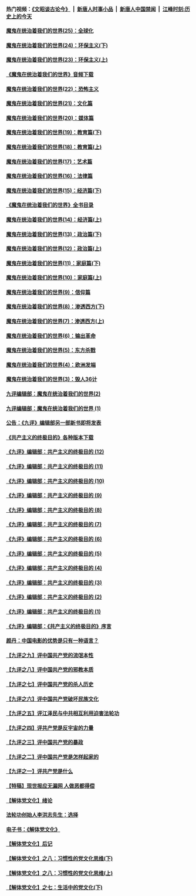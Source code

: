 #### 热门视频：[《文昭谈古论今》](https://github.com/gfw-breaker/wenzhao/blob/master/README.md?t=11081533) &nbsp;|&nbsp; [新唐人时事小品](https://github.com/gfw-breaker/ntdtv-comedy/blob/master/README.md?t=11081533) &nbsp;|&nbsp; [新唐人中国禁闻](https://github.com/gfw-breaker/ntdtv-news/blob/master/README.md?t=11081533) &nbsp;|&nbsp; [江峰时刻:历史上的今天](https://github.com/gfw-breaker/today-in-history/blob/master/README.md?t=11081533) 

#### [魔鬼在统治着我们的世界(25)：全球化](../pages/nsc422/n10788205.md?t=11081533) 

#### [魔鬼在统治着我们的世界(24)：环保主义(下)](../pages/nsc422/n10695307.md?t=11081533) 

#### [魔鬼在统治着我们的世界(23)：环保主义(上)](../pages/nsc422/n10688613.md?t=11081533) 

#### [《魔鬼在统治着我们的世界》音频下载](../pages/nsc422/n10635553.md?t=11081533) 

#### [魔鬼在统治着我们的世界(22)：恐怖主义](../pages/nsc422/n10614727.md?t=11081533) 

#### [魔鬼在统治着我们的世界(21)：文化篇](../pages/nsc422/n10597706.md?t=11081533) 

#### [魔鬼在统治着我们的世界(20)：媒体篇](../pages/nsc422/n10586579.md?t=11081533) 

#### [魔鬼在统治着我们的世界(19)：教育篇(下)](../pages/nsc422/n10564808.md?t=11081533) 

#### [魔鬼在统治着我们的世界(18)：教育篇(上)](../pages/nsc422/n10526970.md?t=11081533) 

#### [魔鬼在统治着我们的世界(17)：艺术篇](../pages/nsc422/n10499093.md?t=11081533) 

#### [魔鬼在统治着我们的世界(16)：法律篇](../pages/nsc422/n10485969.md?t=11081533) 

#### [魔鬼在统治着我们的世界(15)：经济篇(下)](../pages/nsc422/n10469975.md?t=11081533) 

#### [《魔鬼在统治着我们的世界》全书目录](../pages/nsc422/n10464261.md?t=11081533) 

#### [魔鬼在统治着我们的世界(14)：经济篇(上)](../pages/nsc422/n10457370.md?t=11081533) 

#### [魔鬼在统治着我们的世界(13)：政治篇(下)](../pages/nsc422/n10448270.md?t=11081533) 

#### [魔鬼在统治着我们的世界(12)：政治篇(上)](../pages/nsc422/n10444576.md?t=11081533) 

#### [魔鬼在统治着我们的世界(11)：家庭篇(下)](../pages/nsc422/n10440961.md?t=11081533) 

#### [魔鬼在统治着我们的世界(10)：家庭篇(上)](../pages/nsc422/n10435448.md?t=11081533) 

#### [魔鬼在统治着我们的世界(9)：信仰篇](../pages/nsc422/n10432159.md?t=11081533) 

#### [魔鬼在统治着我们的世界(8)：渗透西方(下)](../pages/nsc422/n10429603.md?t=11081533) 

#### [魔鬼在统治着我们的世界(7)：渗透西方(上)](../pages/nsc422/n10426013.md?t=11081533) 

#### [魔鬼在统治着我们的世界(6)：输出革命](../pages/nsc422/n10421536.md?t=11081533) 

#### [魔鬼在统治着我们的世界(5)：东方杀戮](../pages/nsc422/n10417707.md?t=11081533) 

#### [魔鬼在统治着我们的世界(4)：欧洲发端](../pages/nsc422/n10414890.md?t=11081533) 

#### [魔鬼在统治着我们的世界(3)：毁人36计](../pages/nsc422/n10411583.md?t=11081533) 

#### [九评编辑部：魔鬼在统治着我们的世界(2)](../pages/nsc422/n10410036.md?t=11081533) 

#### [九评编辑部：魔鬼在统治着我们的世界 (1)](../pages/nsc422/n10406825.md?t=11081533) 

#### [公告：《九评》编辑部另一部新书即将发表](../pages/nsc422/n10405104.md?t=11081533) 

#### [《共产主义的终极目的》各种版本下载](../pages/nsc422/n10022138.md?t=11081533) 

#### [《九评》编辑部：共产主义的终极目的 (12)](../pages/nsc422/n9933272.md?t=11081533) 

#### [《九评》编辑部：共产主义的终极目的 (11)](../pages/nsc422/n9924973.md?t=11081533) 

#### [《九评》编辑部：共产主义的终极目的 (10)](../pages/nsc422/n9920883.md?t=11081533) 

#### [《九评》编辑部：共产主义的终极目的 (9)](../pages/nsc422/n9916363.md?t=11081533) 

#### [《九评》编辑部：共产主义的终极目的 (8)](../pages/nsc422/n9912488.md?t=11081533) 

#### [《九评》编辑部：共产主义的终极目的 (7)](../pages/nsc422/n9901176.md?t=11081533) 

#### [《九评》编辑部：共产主义的终极目的 (6)](../pages/nsc422/n9899359.md?t=11081533) 

#### [《九评》编辑部：共产主义的终极目的 (5)](../pages/nsc422/n9893174.md?t=11081533) 

#### [《九评》编辑部：共产主义的终极目的 (4)](../pages/nsc422/n9891246.md?t=11081533) 

#### [《九评》编辑部：共产主义的终极目的 (3)](../pages/nsc422/n9879879.md?t=11081533) 

#### [《九评》编辑部：共产主义的终极目的 (2)](../pages/nsc422/n9876205.md?t=11081533) 

#### [《九评》编辑部：共产主义的终极目的 (1)](../pages/nsc422/n9865857.md?t=11081533) 

#### [《九评》编辑部：《共产主义的终极目的》序言](../pages/nsc422/n9862666.md?t=11081533) 

#### [颜丹：中国电影的优势是只有一种语言？](../pages/nsc422/n9583062.md?t=11081533) 

#### [【九评之九】评中国共产党的流氓本性](../pages/nsc422/n737542.md?t=11081533) 

#### [【九评之八】评中国共产党的邪教本质](../pages/nsc422/n735942.md?t=11081533) 

#### [【九评之七】评中国共产党的杀人历史](../pages/nsc422/n733806.md?t=11081533) 

#### [【九评之六】评中国共产党破坏民族文化](../pages/nsc422/n731667.md?t=11081533) 

#### [【九评之五】评江泽民与中共相互利用迫害法轮功](../pages/nsc422/n730058.md?t=11081533) 

#### [【九评之四】评共产党是反宇宙的力量](../pages/nsc422/n727814.md?t=11081533) 

#### [【九评之三】评中国共产党的暴政](../pages/nsc422/n725597.md?t=11081533) 

#### [【九评之二】评中国共产党是怎样起家的](../pages/nsc422/n723946.md?t=11081533) 

#### [【九评之一】评共产党是什么](../pages/nsc422/n722529.md?t=11081533) 

#### [【特稿】现世报应无漏网 人做恶都得偿](../pages/nsc422/n4215167.md?t=11081533) 

#### [【解体党文化】绪论](../pages/nsc422/n1449356.md?t=11081533) 

#### [法轮功创始人李洪志先生：选择](../pages/nsc422/n3580738.md?t=11081533) 

#### [电子书：《解体党文化》](../pages/nsc422/n1573484.md?t=11081533) 

#### [【解体党文化】后记](../pages/nsc422/n1531999.md?t=11081533) 

#### [【解体党文化】之八：习惯性的党文化思维(下)](../pages/nsc422/n1526477.md?t=11081533) 

#### [【解体党文化】之八：习惯性的党文化思维(上)](../pages/nsc422/n1520631.md?t=11081533) 

#### [【解体党文化】之七：生活中的党文化(下)](../pages/nsc422/n1513446.md?t=11081533) 

